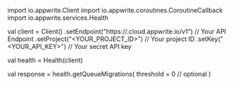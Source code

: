 import io.appwrite.Client
import io.appwrite.coroutines.CoroutineCallback
import io.appwrite.services.Health

val client = Client()
    .setEndpoint("https://<REGION>.cloud.appwrite.io/v1") // Your API Endpoint
    .setProject("<YOUR_PROJECT_ID>") // Your project ID
    .setKey("<YOUR_API_KEY>") // Your secret API key

val health = Health(client)

val response = health.getQueueMigrations(
    threshold = 0 // optional
)

